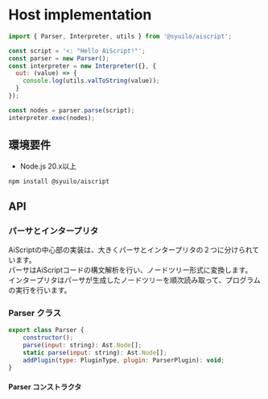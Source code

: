 # Host implementation
```js
import { Parser, Interpreter, utils } from '@syuilo/aiscript';

const script = '<: "Hello AiScript!"';
const parser = new Parser();
const interpreter = new Interpreter({}, {
  out: (value) => {
    console.log(utils.valToString(value));
  }
});

const nodes = parser.parse(script);
interpreter.exec(nodes);
```

## 環境要件
- Node.js 20.x以上
```bash
npm install @syuilo/aiscript
```

## API

### パーサとインタープリタ
AiScriptの中心部の実装は、大きくパーサとインタープリタの２つに分けられています。  
パーサはAiScriptコードの構文解析を行い、ノードツリー形式に変換します。  
インタープリタはパーサが生成したノードツリーを順次読み取って、プログラムの実行を行います。  

### Parser クラス
```js
export class Parser {
    constructor();
    parse(input: string): Ast.Node[];
    static parse(input: string): Ast.Node[];
    addPlugin(type: PluginType, plugin: ParserPlugin): void;
}
```
#### Parser コンストラクタ

